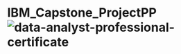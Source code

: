 # IBM_Capstone_ProjectPP![data-analyst-professional-certificate](https://user-images.githubusercontent.com/88316469/203483932-5c9fdf6f-dbef-42ca-b48f-e4c0f98ef6d2.png)
